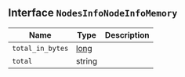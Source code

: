 ## Interface `NodesInfoNodeInfoMemory`

| Name | Type | Description |
| - | - | - |
| `total_in_bytes` | [long](./long.md) | &nbsp; |
| `total` | string | &nbsp; |
